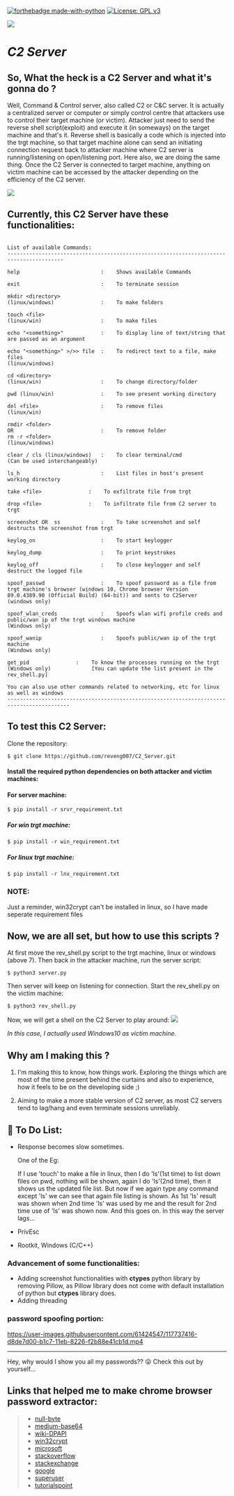 

[![forthebadge made-with-python](http://ForTheBadge.com/images/badges/made-with-python.svg)](https://www.python.org/)
[![License: GPL v3](https://img.shields.io/badge/License-GPL%20v3-blue.svg)](http://www.gnu.org/licenses/gpl-3.0)

![](https://github.com/reveng007/C2_Server/blob/main/images/banner.png?raw=true)

# ***C2 Server***

## So, What the heck is a C2 Server and what it's gonna do ?

Well, Command & Control server, also called C2 or C&C server. It is actually a centralized server or computer or simply control centre that attackers use to control their target machine (or victim). Attacker just need to send the reverse shell script(exploit) and execute it (in someways) on the target machine and that's it. Reverse shell is basically a code which is injected into the trgt machine, so that target machine alone can send an initiating connection request back to attacker machine where C2 server is running/listening on open/listening port. Here also, we are doing the same thing. Once the C2 Server is connected to target machine, anything on victim machine can be accessed by the attacker depending on the efficiency of the C2 server.

![](https://miro.medium.com/max/1162/1*aNtBQC4GG8klpMxvZ2_WuQ.png)

## Currently, this C2 Server have these functionalities:

```

List of available Commands:
----------------------------------------------------------------------------------------

help                          :    Shows available Commands 

exit                          :    To terminate session

mkdir <directory>
(linux/windows)               :    To make folders

touch <file>
(linux/win)                   :    To make files

echo "<something>"            :    To display line of text/string that are passed as an argument

echo "<something>" >/>> file  :    To redirect text to a file, make files
(linux/windows)

cd <directory>
(linux/win)                   :    To change directory/folder

pwd (linux/win)               :    To see present working directory

del <file>                    :    To remove files
(linux/win)

rmdir <folder>
OR                            :    To remove folder
rm -r <folder>
(linux/windows)

clear / cls (linux/windows)   :    To clear terminal/cmd
(Can be used interchangeably)

ls_h                          :    List files in host's present working directory

take <file>    		      :    To exfiltrate file from trgt

drop <file> 		      :    To infiltrate file from C2 server to trgt

screenshot OR  ss             :    To take screenshot and self destructs the screenshot from trgt

keylog_on                     :    To start keylogger

keylog_dump                   :    To print keystrokes

keylog_off                    :    To close keylogger and self destruct the logged file

spoof_passwd                  :    To spoof password as a file from trgt machine's browser (windows 10, Chrome browser Version 89.0.4389.90 (Official Build) (64-bit)) and sents to C2Server
(windows only)

spoof_wlan_creds              :    Spoofs wlan wifi profile creds and public/wan ip of the trgt windows machine
(Windows only)

spoof_wanip                   :    Spoofs public/wan ip of the trgt machine
(Windows only)

get_pid			      :    To know the processes running on the trgt 
(Windows only)			   [You can update the list present in the rev_shell.py]

You can also use other commands related to networking, etc for linux as well as windows
------------------------------------------------------------------------------------------
```
## To test this C2 Server:
Clone the repository:
```
$ git clone https://github.com/reveng007/C2_Server.git
```
#### Install the required python dependencies on both attacker and victim machines:
#### For server machine:
```
$ pip install -r srvr_requirement.txt
```
##### For win trgt machine:
```
$ pip install -r win_requirement.txt
```
##### For linux trgt machine:
```
$ pip install -r lnx_requirement.txt
```
### NOTE:
Just a reminder, win32crypt can't be installed in linux, so I have made seperate requirement files

## Now, we are all set, but how to use this scripts ?

At first move the rev_shell.py script to the trgt machine, linux or windows (above 7).
Then back in the attacker machine, run the server script:
```
$ python3 server.py
```
Then server will keep on listening for connection. Start the rev_shell.py on the victim machine:
```
$ python3 rev_shell.py
```
Now, we will get a shell on the C2 Server to play around:
![](https://github.com/reveng007/C2_Server/blob/main/images/shell.png?raw=true)

_In this case, I actually used Windows10 as victim machine._

## Why am I making this ?

1. I'm making this to know, how things work. Exploring the things which are most of the time present behind the curtains and also to experience, how it feels to be on the developing side ;)

2. Aiming to make a more stable version of C2 server, as most C2 servers tend to lag/hang and even terminate sessions unreliably.

## :pushpin: To Do List:
- Response becomes slow sometimes.

  One of the Eg: 
 
  If I use 'touch' to make a file in linux, then I do 'ls'(1st time) to list down files on pwd, nothing will be shown, again I do 'ls'(2nd time), then it shows us the updated file list. But now if we again type any command except 'ls'
    we can see that again file listing is shown. As 1st 'ls' result was shown when 2nd time 'ls' was
    used  by me and the result for 2nd time use of 'ls' was shown now. And this goes on.
In this way the server lags...

- PrivEsc
- Rootkit, Windows (C/C++)

### Advancement of some functionalities:

- Adding screenshot functionalities with **ctypes** python library by removing Pillow, as Pillow library does not come with default installation of python but **ctypes** library does.
- Adding threading

### password spoofing portion:

https://user-images.githubusercontent.com/61424547/117737416-d8de7d00-b1c7-11eb-8226-f2b88e41cb1d.mp4

---
Hey, why would I show you all my passwords?? :stuck_out_tongue_winking_eye:
Check this out by yourself...

## Links that helped me to make chrome browser password extractor:

>- [null-byte](https://null-byte.wonderhowto.com/forum/extract-passwords-password-extraction-with-passgetter-0339053/)
>- [medium-base64](https://medium.com/swlh/powering-the-internet-with-base64-d823ec5df747)
>- [wiki-DPAPI](https://en.wikipedia.org/wiki/Data_Protection_API)
>- [win32crypt](https://yiyibooks.cn/__src__/meikunyuan6/pywin32/pywin32/PyWin32/win32crypt.html)
>- [microsoft](https://docs.microsoft.com/en-us/windows/win32/api/dpapi/nf-dpapi-cryptprotectdata?redirectedfrom=MSDN)
>- [stackoverflow](https://stackoverflow.com/questions/61099492/chrome-80-password-file-decryption-in-python)
>- [stackexchange](https://crypto.stackexchange.com/questions/78095/iv-generation-best-practice-for-aes-256-cbc#:~:text=1%20Answer&text=answer%20was%20accepted%E2%80%A6-,I%20saw%20some%20SWIFT%20code%20that%20generates%20IV%20for%20AES,zA%2DZ0%2D9%20space.)
>- [google](https://cloud.google.com/security/encryption-at-rest/default-encryption)
>- [superuser](https://superuser.com/questions/146742/how-does-google-chrome-store-passwords#:~:text=The%20passwords%20are%20encrypted%20and,API%20function%20for%20encrypting%20data)
>- [tutorialspoint](https://www.tutorialspoint.com/python_data_access/python_sqlite_cursor_object.htm)
